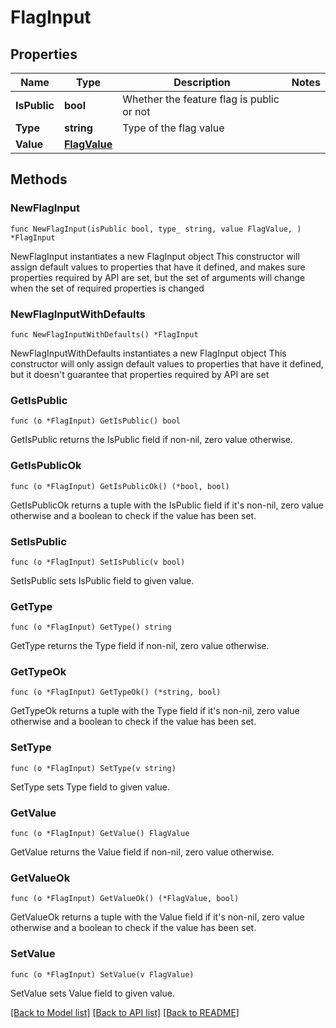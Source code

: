 # FlagInput

## Properties

Name | Type | Description | Notes
------------ | ------------- | ------------- | -------------
**IsPublic** | **bool** | Whether the feature flag is public or not | 
**Type** | **string** | Type of the flag value | 
**Value** | [**FlagValue**](FlagValue.md) |  | 

## Methods

### NewFlagInput

`func NewFlagInput(isPublic bool, type_ string, value FlagValue, ) *FlagInput`

NewFlagInput instantiates a new FlagInput object
This constructor will assign default values to properties that have it defined,
and makes sure properties required by API are set, but the set of arguments
will change when the set of required properties is changed

### NewFlagInputWithDefaults

`func NewFlagInputWithDefaults() *FlagInput`

NewFlagInputWithDefaults instantiates a new FlagInput object
This constructor will only assign default values to properties that have it defined,
but it doesn't guarantee that properties required by API are set

### GetIsPublic

`func (o *FlagInput) GetIsPublic() bool`

GetIsPublic returns the IsPublic field if non-nil, zero value otherwise.

### GetIsPublicOk

`func (o *FlagInput) GetIsPublicOk() (*bool, bool)`

GetIsPublicOk returns a tuple with the IsPublic field if it's non-nil, zero value otherwise
and a boolean to check if the value has been set.

### SetIsPublic

`func (o *FlagInput) SetIsPublic(v bool)`

SetIsPublic sets IsPublic field to given value.


### GetType

`func (o *FlagInput) GetType() string`

GetType returns the Type field if non-nil, zero value otherwise.

### GetTypeOk

`func (o *FlagInput) GetTypeOk() (*string, bool)`

GetTypeOk returns a tuple with the Type field if it's non-nil, zero value otherwise
and a boolean to check if the value has been set.

### SetType

`func (o *FlagInput) SetType(v string)`

SetType sets Type field to given value.


### GetValue

`func (o *FlagInput) GetValue() FlagValue`

GetValue returns the Value field if non-nil, zero value otherwise.

### GetValueOk

`func (o *FlagInput) GetValueOk() (*FlagValue, bool)`

GetValueOk returns a tuple with the Value field if it's non-nil, zero value otherwise
and a boolean to check if the value has been set.

### SetValue

`func (o *FlagInput) SetValue(v FlagValue)`

SetValue sets Value field to given value.



[[Back to Model list]](../README.md#documentation-for-models) [[Back to API list]](../README.md#documentation-for-api-endpoints) [[Back to README]](../README.md)


